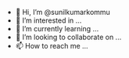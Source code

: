 - 👋 Hi, I’m @sunilkumarkommu
- 👀 I’m interested in ...
- 🌱 I’m currently learning ...
- 💞️ I’m looking to collaborate on ...
- 📫 How to reach me ...

<!---
sunilkumarkommu/sunilkumarkommu is a ✨ special ✨ repository because its `README.md` (this file) appears on your GitHub profile.
You can click the Preview link to take a look at your changes.
--->
